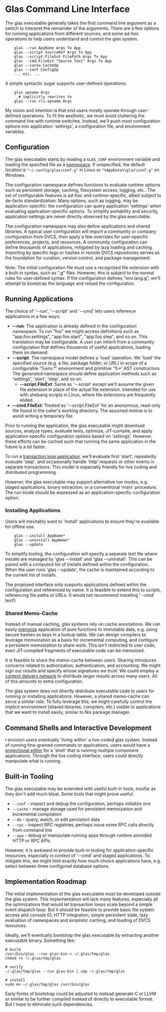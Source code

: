 # Glas Command Line Interface

The glas executable generally takes the first command line argument as a switch to interpret the remainder of the arguments. There are a few options for running applications from different sources, and some ad-hoc operations to help users understand and control the glas system. 

        glas --run AppName Args To App
        glas --script SourceRef Args To App
        glas --script.FileExt FilePath Args To App
        glas --cmd.FileExt "Source Text" Args To App 
        glas --cache CacheOp
        glas --conf ConfigOp
        ... etc. ...

A simple syntactic sugar supports user-defined operations:

        glas opname Args
          # implicitly rewrites to
        glas --run cli.opname Args

My vision and intention is that end users mostly operate through user-defined operations. To fit the aesthetic, we must avoid cluttering the command line with runtime switches. Instead, we'll push most configuration options into application 'settings', a configuration file, and environment variables.

## Configuration

The glas executable starts by reading a `GLAS_CONF` environment variable and loading the specified file as a [namespace](GlasNamespaces.md). If unspecified, the default location is `"~/.config/glas/conf.g"` in Linux or `"%AppData%\glas\conf.g"` on Windows. 

The configuration namespace defines functions to evaluate runtime options such as persistent storage, caching, filesystem access, logging, etc.. The set of configurable features is ad-hoc and runtime-specific, albeit subject to de-facto standardization. Many options, such as logging, may be application-specific: the configuration can query application 'settings' when evaluating application-specific options. To simplify portability and security, application settings are never directly observed by the glas executable.

The configuration namespace may also define applications and shared libraries. A typical user configuration will import a community or company configuration from DVCS, then apply a few overrides for user-specific preferences, projects, and resources. A community configuration can define thousands of applications, mitigated by lazy loading and caching. Importing by specific tags or hashes in remote DVCS repositories serves as the foundation for curation, version control, and package management.

*Note:* The initial configuration file must use a recognized file extension with a built-in syntax, such as ".g" files. However, this is subject to the normal rules for user-defined syntax. If the configuration defines "env.lang.g", we'll attempt to bootstrap the language and reload the configuration. 

## Running Applications

The choice of '--run', '--script' and '--cmd' lets users reference applications in a few ways:

* **--run**: The application is already defined in the configuration namespace. To run "foo" we might access definitions such as "app.foo.settings", "app.foo.start", "app.foo.step", and so on. This translation may be configurable. A user can inherit from a community configuration that defines thousands of useful applications, loading them on demand.
* **--script**: The namespace model defines a 'load' operation. We 'load' the specified source (e.g. a file, package folder, or URL) in scope of a configurable '%env.\*' environment and primitive '%\*' AST constructors. The generated namespace should define application methods such as 'settings', 'start', 'step', and so on. 
  * **--script.FileExt**: Same as '--script' except we'll assume the given file extension in place of the actual file extension. Intended for use with shebang scripts in Linux, where file extensions are frequently elided.
* **--cmd.FileExt**: Treated as '--script.FileExt' for an anonymous, read-only file found in the caller's working directory. The assumed motive is to avoid writing a temporary file.

Prior to running the application, the glas executable might download sources, analyze types, evaluate tests, optimize, JIT-compile, and apply application-specific configuration options based on 'settings'. However, these efforts can be cached such that running the same application in the future is a lot faster.

To run a [transaction loop application](GlasApps.md), we'll evaluate first 'start', repeatedly evaluate 'step', and occasionally handle 'http' requests or other events in separate transactions. This model is especially friendly for live coding and distributed programming. 

However, the glas executable may support alternative run modes, e.g. staged applications, binary extraction, or a conventional 'main' procedure. The run mode should be expressed as an application-specific configuration option.

### Installing Applications

Users will inevitably want to 'install' applications to ensure they're available for offline use. 

        glas --install AppName*
        glas --uninstall AppName*
        glas --update

To simplify tooling, the configuration will specify a separate text file where installs are managed by 'glas --install' and 'glas --uninstall'. This can be paired with a computed list of installs defined within the configuration. When the user runs 'glas --update', the cache is maintained according to the current list of installs.

The proposed interface only supports applications defined within the configuration and referenced by name. It is feasible to extend this to scripts, referencing file paths or URLs. (I would not recommend installing '--cmd' text!)

### Shared Memo-Cache

Instead of manual caching, glas systems rely on cache annotations. We can easily [memoize](https://en.wikipedia.org/wiki/Memoization) application of pure functions to immutable data, e.g. using secure hashes as keys in a lookup table. We can design compilers to leverage memoization as a basis for incremental computing, and configure a persistent memoization to share work. This isn't restricted to user code, even JIT-compiled fragments of executable code can be memoized. 

It is feasible to share the memo-cache between users. Sharing introduces concerns related to authorization, authentication, and accounting. We might sign our results and specify whose signatures we trust. We could employ a [content delivery network](https://en.wikipedia.org/wiki/Content_delivery_network) to distribute larger results across many users. All of this amounts to extra configuration.

The glas system does not directly distribute executable code to users for running or installing applications. However, a shared memo-cache can serve a similar role. To fully leverage this, we might carefully control the implicit environment (shared libraries, compilers, etc.) visible to applications that we want to install easily, similar to Nix package manager.

## Command Shells and Interactive Development

I envision users eventually 'living within' a live-coded glas system. Instead of running fine-grained commands or applications, users would have a [projectional editor](GlasNotebooks.md) for a 'shell' that is running multiple component applications. Through the live coding interface, users could directly manipulate what is running.

## Built-in Tooling

The glas executable may be extended with useful built-in tools, insofar as they don't add much bloat. Some tools that might prove useful:

* `--conf` - inspect and debug the configuration, perhaps initialize one
* `--cache` - manage storage used for persistent memoization and incremental compilation
* `--db` - query, watch, or edit persistent data
* `--rpc` - inspect RPC registries, perhaps issue some RPC calls directly from command line
* `--app` - debug or manipulate running apps through runtime provided HTTP or RPC APIs

However, it is awkward to provide built-in tooling for application-specific resources, especially in context of '--cmd' and staged applications. To mitigate this, we might limit exactly how much choice applications have, e.g. select between three configured database options.

## Implementation Roadmap

The initial implementation of the glas executable must be developed outside the glas system. This implementation will lack many features, especially all the optimizations that would let transaction loops scale beyond a simple event dispatch loop. But it should be feasible to provide basic file system access and console IO, HTTP integration, simple persistent state, lazy evaluation of namespaces and simplistic caching, and loading of DVCS resources.

Ideally, we'll eventually bootstrap the glas executable by extracting another executable binary. Something like:

    # build
    /usr/bin/glas --run glas-bin > ~/.glas/tmp/glas
    chmod +x ~/.glas/tmp/glas

    # verify
    ~/.glas/tmp/glas --run glas-bin | cmp ~/.glas/tmp/glas

    # install
    sudo mv ~/.glas/tmp/glas /usr/bin/glas

Early forms of bootstrap could be adjusted to instead generate C or LLVM or similar to be further compiled instead of directly to executable format. But I hope to eliminate such dependencies.
